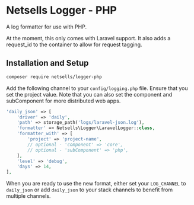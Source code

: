 # Netsells Logger - PHP

A log formatter for use with PHP. 

At the moment, this only comes with Laravel support. It also adds a request_id to the container to allow for request tagging.


## Installation and Setup

```bash
composer require netsells/logger-php
```

Add the following channel to your `config/logging.php` file. Ensure that you set the project value. Note that you can also set the component and subComponent for more distributed web apps.

```php
'daily_json' => [
    'driver' => 'daily',
    'path' => storage_path('logs/laravel-json.log'),
    'formatter' => Netsells\Logger\LaravelLogger::class,
    'formatter_with' => [
        'project' => 'project-name',
        // optional - 'component' => 'core',
        // optional - 'subComponent' => 'php',
    ],
    'level' => 'debug',
    'days' => 14,
],
```

When you are ready to use the new format, either set your `LOG_CHANNEL` to `daily_json` or add `daily_json` to your stack channels to benefit from multiple channels.
